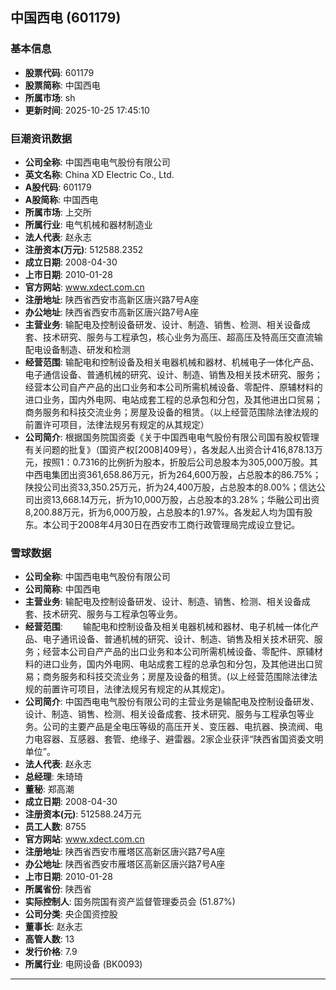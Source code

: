 ## 中国西电 (601179)

### 基本信息

- **股票代码**: 601179
- **股票简称**: 中国西电
- **所属市场**: sh
- **更新时间**: 2025-10-25 17:45:10

### 巨潮资讯数据

- **公司全称**: 中国西电电气股份有限公司
- **英文名称**: China XD Electric Co., Ltd.
- **A股代码**: 601179
- **A股简称**: 中国西电
- **所属市场**: 上交所
- **所属行业**: 电气机械和器材制造业
- **法人代表**: 赵永志
- **注册资本(万元)**: 512588.2352
- **成立日期**: 2008-04-30
- **上市日期**: 2010-01-28
- **官方网站**: www.xdect.com.cn
- **注册地址**: 陕西省西安市高新区唐兴路7号A座
- **办公地址**: 陕西省西安市高新区唐兴路7号A座
- **主营业务**: 输配电及控制设备研发、设计、制造、销售、检测、相关设备成套、技术研究、服务与工程承包，核心业务为高压、超高压及特高压交直流输配电设备制造、研发和检测
- **经营范围**: 输配电和控制设备及相关电器机械和器材、机械电子一体化产品、电子通信设备、普通机械的研究、设计、制造、销售及相关技术研究、服务；经营本公司自产产品的出口业务和本公司所需机械设备、零配件、原辅材料的进口业务，国内外电网、电站成套工程的总承包和分包，及其他进出口贸易；商务服务和科技交流业务；房屋及设备的租赁。（以上经营范围除法律法规的前置许可项目，法律法规另有规定的从其规定）
- **公司简介**: 根据国务院国资委《关于中国西电电气股份有限公司国有股权管理有关问题的批复》（国资产权[2008]409号），各发起人出资合计416,878.13万元，按照1：0.7316的比例折为股本，折股后公司总股本为305,000万股。其中西电集团出资361,658.86万元，折为264,600万股，占总股本的86.75%；陕投公司出资33,350.25万元，折为24,400万股，占总股本的8.00%；信达公司出资13,668.14万元，折为10,000万股，占总股本的3.28%；华融公司出资8,200.88万元，折为6,000万股，占总股本的1.97%。各发起人均为国有股东。本公司于2008年4月30日在西安市工商行政管理局完成设立登记。

### 雪球数据

- **公司全称**: 中国西电电气股份有限公司
- **公司简称**: 中国西电
- **主营业务**: 输配电及控制设备研发、设计、制造、销售、检测、相关设备成套、技术研究、服务与工程承包等业务。
- **经营范围**: 　　输配电和控制设备及相关电器机械和器材、电子机械一体化产品、电子通讯设备、普通机械的研究、设计、制造、销售及相关技术研究、服务；经营本公司自产产品的出口业务和本公司所需机械设备、零配件、原辅材料的进口业务，国内外电网、电站成套工程的总承包和分包，及其他进出口贸易；商务服务和科技交流业务；房屋及设备的租赁。(以上经营范围除法律法规的前置许可项目，法律法规另有规定的从其规定)。
- **公司简介**: 中国西电电气股份有限公司的主营业务是输配电及控制设备研发、设计、制造、销售、检测、相关设备成套、技术研究、服务与工程承包等业务。公司的主要产品是全电压等级的高压开关、变压器、电抗器、换流阀、电力电容器、互感器、套管、绝缘子、避雷器。2家企业获评“陕西省国资委文明单位”。
- **法人代表**: 赵永志
- **总经理**: 朱琦琦
- **董秘**: 郑高潮
- **成立日期**: 2008-04-30
- **注册资本(元)**: 512588.24万元
- **员工人数**: 8755
- **官方网站**: www.xdect.com.cn
- **注册地址**: 陕西省西安市雁塔区高新区唐兴路7号A座
- **办公地址**: 陕西省西安市雁塔区高新区唐兴路7号A座
- **上市日期**: 2010-01-28
- **所属省份**: 陕西省
- **实际控制人**: 国务院国有资产监督管理委员会 (51.87%)
- **公司分类**: 央企国资控股
- **董事长**: 赵永志
- **高管人数**: 13
- **发行价格**: 7.9
- **所属行业**: 电网设备 (BK0093)

---